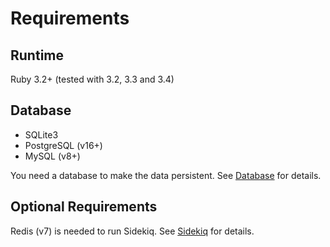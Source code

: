 # Requirements

## Runtime

Ruby 3.2+ (tested with 3.2, 3.3 and 3.4)

## Database

- SQLite3
- PostgreSQL (v16+)
- MySQL (v8+)

You need a database to make the data persistent. See [Database](./emitters/database.md) for details.

## Optional Requirements

Redis (v7) is needed to run Sidekiq. See [Sidekiq](./tips/sidekiq.md) for details.
